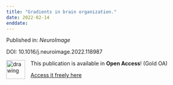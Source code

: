 ```yaml
---
title: "Gradients in brain organization."
date: 2022-02-14
enddate:
---
```


Published in: *NeuroImage*

DOI: 10.1016/j.neuroimage.2022.118987

<img src="https://upload.wikimedia.org/wikipedia/commons/thumb/7/77/Open_Access_logo_PLoS_transparent.svg/800px-Open_Access_logo_PLoS_transparent.svg.png" alt="drawing" width="50" align="left"/> &nbsp;&nbsp;&nbsp;This publication is available in **Open Access**! (Gold OA)

&nbsp;&nbsp;&nbsp;[Access it freely here](https://doi.org/10.1016/j.neuroimage.2022.118987
)

